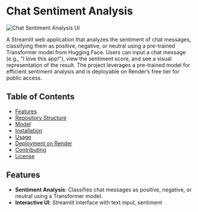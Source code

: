 # Chat Sentiment Analysis

![Chat Sentiment Analysis UI](https://via.placeholder.com/800x400.png?text=Chat+Sentiment+Analysis+UI) <!-- Replace with actual screenshot if available -->

A Streamlit web application that analyzes the sentiment of chat messages, classifying them as positive, negative, or neutral using a pre-trained Transformer model from Hugging Face. Users can input a chat message (e.g., "I love this app!"), view the sentiment score, and see a visual representation of the result. The project leverages a pre-trained model for efficient sentiment analysis and is deployable on Render’s free tier for public access.

## Table of Contents
- [Features](#features)
- [Repository Structure](#repository-structure)
- [Model](#model)
- [Installation](#installation)
- [Usage](#usage)
- [Deployment on Render](#deployment-on-render)
- [Contributing](#contributing)
- [License](#license)

## Features
- **Sentiment Analysis**: Classifies chat messages as positive, negative, or neutral using a Transformer model.
- **Interactive UI**: Streamlit interface with text input, sentiment